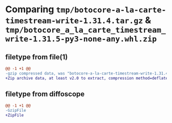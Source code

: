 # Comparing `tmp/botocore-a-la-carte-timestream-write-1.31.4.tar.gz` & `tmp/botocore_a_la_carte_timestream_write-1.31.5-py3-none-any.whl.zip`

## filetype from file(1)

```diff
@@ -1 +1 @@
-gzip compressed data, was "botocore-a-la-carte-timestream-write-1.31.4.tar", last modified: Tue Jul 18 01:55:36 2023, max compression
+Zip archive data, at least v2.0 to extract, compression method=deflate
```

## filetype from diffoscope

```diff
@@ -1 +1 @@
-GzipFile
+ZipFile
```


